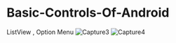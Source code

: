 # Basic-Controls-Of-Android
ListView , Option Menu
![Capture3](https://user-images.githubusercontent.com/61504827/117892464-660ff780-b2d6-11eb-9f34-44f3111ac4d2.PNG)
![Capture4](https://user-images.githubusercontent.com/61504827/117893478-1f230180-b2d8-11eb-9bb7-bce722475610.PNG)
